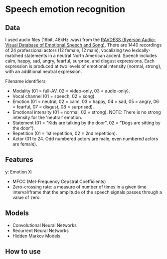 # Speech emotion recognition



## Data
I used audio files (16bit, 48kHz .wav) from the [RAVDESS (Ryerson Audio-Visual Database of Emotional Speech and Song)](https://zenodo.org/record/1188976#.X152FYaxWis). There are 1440 recordings of 24 professional actors (12 female, 12 male), vocalizing two lexically-matched statements in a neutral North American accent. Speech includes calm, happy, sad, angry, fearful, surprise, and disgust expressions. Each expression is produced at two levels of emotional intensity (normal, strong), with an additional neutral expression.

Filename identifiers 
- Modality (01 = full-AV, 02 = video-only, 03 = audio-only).
- Vocal channel (01 = speech, 02 = song).
- Emotion (01 = neutral, 02 = calm, 03 = happy, 04 = sad, 05 = angry, 06 = fearful, 07 = disgust, 08 = surprised).
- Emotional intensity (01 = normal, 02 = strong). NOTE: There is no strong intensity for the 'neutral' emotion.
- Statement (01 = "Kids are talking by the door", 02 = "Dogs are sitting by the door").
- Repetition (01 = 1st repetition, 02 = 2nd repetition).
- Actor (01 to 24. Odd numbered actors are male, even numbered actors are female).

## Features
y: Emotion
X: 
- MFCC (Mel-Frequency Cepstral Coefficients)
- Zero-crossing rate: a measure of number of times in a given time interval/frame that the amplitude of the speech signals passes through a value of zero. 


## Models
- Convolutional Neural Networks
- Recurrent Neural Networks
- Hidden Markov Models

## How to use